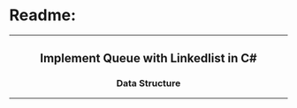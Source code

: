 # Readme:
 
---
 
<h2 align='center'>Implement Queue with Linkedlist in C#</h2>
<h3 quote align='center'>Data Structure</h3 quote>
 
---
